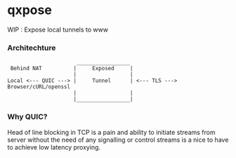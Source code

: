 # qxpose

WIP : Expose local tunnels to www

### Architechture

```
                      _________________
 Behind NAT          |     Exposed     |
                     |                 |
Local <--- QUIC ---> |     Tunnel      | <--- TLS ---> Browser/cURL/openssl
                     |                 |
                     |_________________|
```

### Why QUIC?

Head of line blocking in TCP is a pain and ability to initiate streams from server
without the need of any signalling or control streams is a nice to have to achieve low
latency proxying.